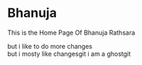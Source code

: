 # Bhanuja
This is the Home Page Of Bhanuja Rathsara

but i like to do more changes\
but i mosty like changesgit
i am a ghostgit